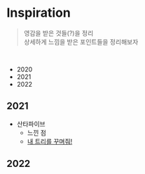 # Inspiration
> 영감을 받은 것들(?)을 정리   
> 상세하게 느낌을 받은 포인트들을 정리해보자
<br>

- 2020  
- 2021
- 2022

## 2021
- 산타파이브
  - 느낀 점
  - [내 트리를 꾸며줘!](https://colormytree.me/)

## 2022
